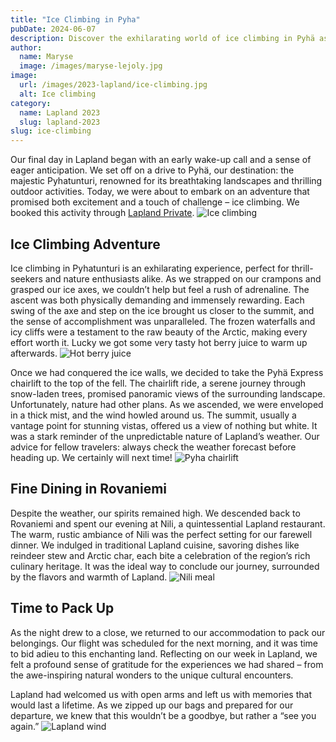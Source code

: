 ```yaml
---
title: "Ice Climbing in Pyha"
pubDate: 2024-06-07
description: Discover the exhilarating world of ice climbing in Pyhä as we scale frozen cascades and conquer icy challenges in this thrilling adventure.
author:
  name: Maryse
  image: /images/maryse-lejoly.jpg
image:
  url: /images/2023-lapland/ice-climbing.jpg
  alt: Ice climbing
category:
  name: Lapland 2023
  slug: lapland-2023
slug: ice-climbing
---
```

Our final day in Lapland began with an early wake-up call and a sense of eager anticipation. We set off on a drive to Pyhä, our destination: the majestic Pyhatunturi, renowned for its breathtaking landscapes and thrilling outdoor activities. Today, we were about to embark on an adventure that promised both excitement and a touch of challenge – ice climbing. We booked this activity through [Lapland Private](https://www.laplandprivate.com/).
![Ice climbing](/images/2023-lapland/ice-climbing2.jpg)

## Ice Climbing Adventure
Ice climbing in Pyhatunturi is an exhilarating experience, perfect for thrill-seekers and nature enthusiasts alike. As we strapped on our crampons and grasped our ice axes, we couldn’t help but feel a rush of adrenaline. The ascent was both physically demanding and immensely rewarding. Each swing of the axe and step on the ice brought us closer to the summit, and the sense of accomplishment was unparalleled. The frozen waterfalls and icy cliffs were a testament to the raw beauty of the Arctic, making every effort worth it. Lucky we got some very tasty hot berry juice to warm up afterwards.
![Hot berry juice](/images/2023-lapland/hot-berry-juice.jpg)

Once we had conquered the ice walls, we decided to take the Pyhä Express chairlift to the top of the fell. The chairlift ride, a serene journey through snow-laden trees, promised panoramic views of the surrounding landscape. Unfortunately, nature had other plans. As we ascended, we were enveloped in a thick mist, and the wind howled around us. The summit, usually a vantage point for stunning vistas, offered us a view of nothing but white. It was a stark reminder of the unpredictable nature of Lapland’s weather. Our advice for fellow travelers: always check the weather forecast before heading up. We certainly will next time!
![Pyha chairlift](/images/2023-lapland/pyha-chairlift.jpg)

## Fine Dining in Rovaniemi
Despite the weather, our spirits remained high. We descended back to Rovaniemi and spent our evening at Nili, a quintessential Lapland restaurant. The warm, rustic ambiance of Nili was the perfect setting for our farewell dinner. We indulged in traditional Lapland cuisine, savoring dishes like reindeer stew and Arctic char, each bite a celebration of the region’s rich culinary heritage. It was the ideal way to conclude our journey, surrounded by the flavors and warmth of Lapland.
![Nili meal](/images/2023-lapland/nili-meal.jpg)

## Time to Pack Up
As the night drew to a close, we returned to our accommodation to pack our belongings. Our flight was scheduled for the next morning, and it was time to bid adieu to this enchanting land. Reflecting on our week in Lapland, we felt a profound sense of gratitude for the experiences we had shared – from the awe-inspiring natural wonders to the unique cultural encounters.

Lapland had welcomed us with open arms and left us with memories that would last a lifetime. As we zipped up our bags and prepared for our departure, we knew that this wouldn’t be a goodbye, but rather a “see you again.”
![Lapland wind](/images/2023-lapland/lapland-wind.jpg)
